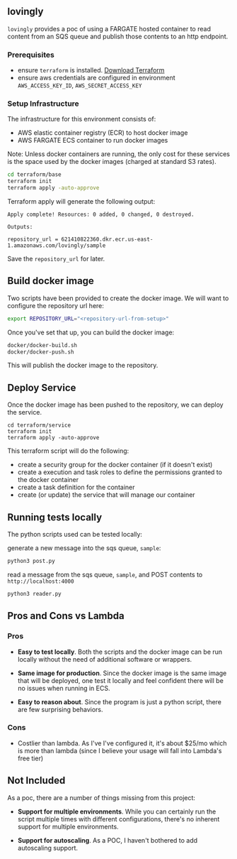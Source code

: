 lovingly
--------

`lovingly` provides a poc of using a FARGATE hosted container to read content 
from an SQS queue and publish those contents to an http endpoint.

### Prerequisites

* ensure `terraform` is installed. [Download Terraform](https://www.terraform.io/downloads.html)
* ensure aws credentials are configured in environment `AWS_ACCESS_KEY_ID`, `AWS_SECRET_ACCESS_KEY`

### Setup Infrastructure

The infrastructure for this environment consists of:

* AWS elastic container registry (ECR) to host docker image
* AWS FARGATE ECS container to run docker images

Note: Unless docker containers are running, the only cost for these services
is the space used by the docker images (charged at standard S3 rates).

```bash
cd terraform/base
terraform init
terraform apply -auto-approve
```

Terraform apply will generate the following output:

```
Apply complete! Resources: 0 added, 0 changed, 0 destroyed.

Outputs:

repository_url = 621410822360.dkr.ecr.us-east-1.amazonaws.com/lovingly/sample
```

Save the `repository_url` for later.

## Build docker image

Two scripts have been provided to create the docker image.  We will want to configure
the repository url here:

```bash
export REPOSITORY_URL="<repository-url-from-setup>"
```

Once you've set that up, you can build the docker image:

```bash
docker/docker-build.sh
docker/docker-push.sh
```

This will publish the docker image to the repository.

## Deploy Service

Once the docker image has been pushed to the repository, we can deploy the service.

```
cd terraform/service
terraform init
terraform apply -auto-approve
```

This terraform script will do the following:

* create a security group for the docker container (if it doesn't exist)
* create a execution and task roles to define the permissions granted to the docker container
* create a task definition for the container
* create (or update) the service that will manage our container


## Running tests locally

The python scripts used can be tested locally:

generate a new message into the sqs queue, `sample`:

```bash
python3 post.py
```

read a message from the sqs queue, `sample`, and POST contents to `http://localhost:4000`

```bash
python3 reader.py
```

## Pros and Cons vs Lambda

### Pros

* **Easy to test locally**.  Both the scripts and the docker image can be run locally without
the need of additional software or wrappers.

* **Same image for production**.  Since the docker image is the same image that will be deployed,
one test it locally and feel confident there will be no issues when running in ECS.

* **Easy to reason about**.  Since the program is just a python script, there are few surprising
behaviors. 

### Cons

* Costlier than lambda.  As I've I've configured it, it's about $25/mo which is more than 
lambda (since I believe your usage will fall into Lambda's free tier)

## Not Included

As a poc, there are a number of things missing from this project:

* **Support for multiple environments**.  While you can certainly run the script multiple times
with different configurations, there's no inherent support for multiple environments.

* **Support for autoscaling**.  As a POC, I haven't bothered to add autoscaling support.
